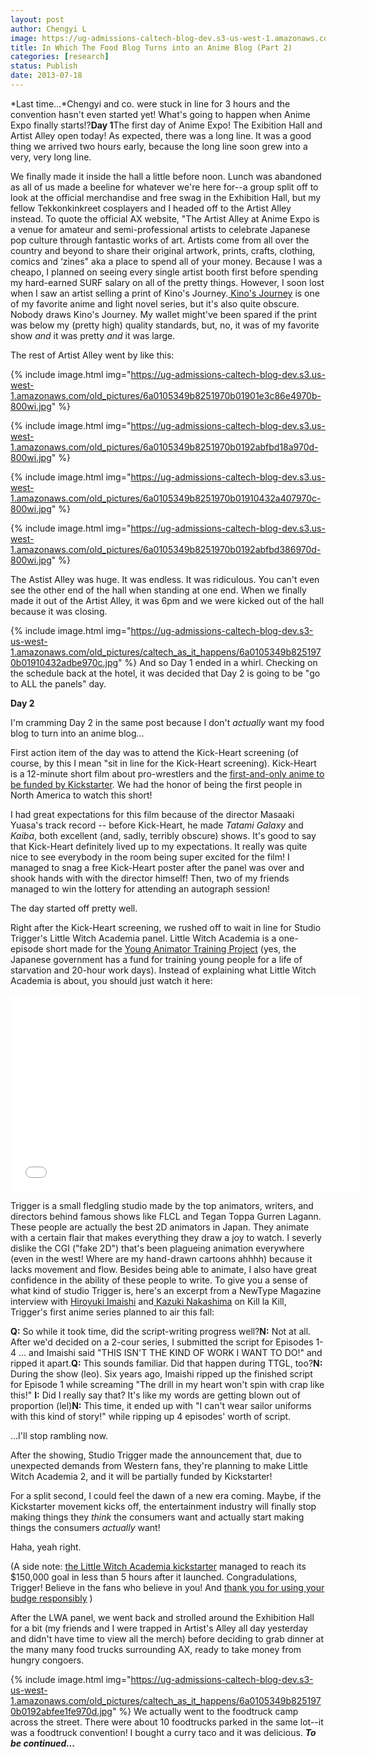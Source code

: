 ```yaml
---
layout: post
author: Chengyi L
image: https://ug-admissions-caltech-blog-dev.s3-us-west-1.amazonaws.com/old_pictures/caltech_as_it_happens/6a0105349b8251970b01910432a64c970c.jpg
title: In Which The Food Blog Turns into an Anime Blog (Part 2)
categories: [research]
status: Publish
date: 2013-07-18
---
```



*Last time...*Chengyi and co. were stuck in line for 3 hours and the convention hasn't even started yet! What's going to happen when Anime Expo finally starts!?**Day 1**The first day of Anime Expo! The Exibition Hall and Artist Alley open today! As expected, there was a long line. It was a good thing we arrived two hours early, because the long line soon grew into a very, very long line.

We finally made it inside the hall a little before noon. Lunch was abandoned as all of us made a beeline for whatever we're here for--a group split off to look at the official merchandise and free swag in the Exhibition Hall, but my fellow Tekkonkinkreet cosplayers and I headed off to the Artist Alley instead. To quote the official AX website, "The Artist Alley at Anime Expo is a venue for amateur and semi-professional artists to celebrate Japanese pop culture through fantastic works of art. Artists come from all over the country and beyond to share their original artwork, prints, crafts, clothing, comics and ‘zines" aka a place to spend all of your money. Because I was a cheapo, I planned on seeing every single artist booth first before spending my hard-earned SURF salary on all of the pretty things. However, I soon lost when I saw an artist selling a print of Kino's Journey.<a href="https://www.animenewsnetwork.com/encyclopedia/anime.php?id=1965" target="_self"> Kino's Journey</a> is one of my favorite anime and light novel series, but it's also quite obscure. Nobody draws Kino's Journey. My wallet might've been spared if the print was below my (pretty high) quality standards, but, no, it was of my favorite show *and* it was pretty *and* it was large. 

The rest of Artist Alley went by like this: 


{% include image.html img="https://ug-admissions-caltech-blog-dev.s3.us-west-1.amazonaws.com/old_pictures/6a0105349b8251970b01901e3c86e4970b-800wi.jpg" %}


{% include image.html img="https://ug-admissions-caltech-blog-dev.s3.us-west-1.amazonaws.com/old_pictures/6a0105349b8251970b0192abfbd18a970d-800wi.jpg" %}


{% include image.html img="https://ug-admissions-caltech-blog-dev.s3.us-west-1.amazonaws.com/old_pictures/6a0105349b8251970b01910432a407970c-800wi.jpg" %}


{% include image.html img="https://ug-admissions-caltech-blog-dev.s3.us-west-1.amazonaws.com/old_pictures/6a0105349b8251970b0192abfbd386970d-800wi.jpg" %}

The Astist Alley was huge. It was endless. It was ridiculous. You can't even see the other end of the hall when standing at one end. When we finally made it out of the Artist Alley, it was 6pm and we were kicked out of the hall because it was closing. 


{% include image.html img="https://ug-admissions-caltech-blog-dev.s3-us-west-1.amazonaws.com/old_pictures/caltech_as_it_happens/6a0105349b8251970b01910432adbe970c.jpg" %}
And so Day 1 ended in a whirl. Checking on the schedule back at the hotel, it was decided that Day 2 is going to be "go to ALL the panels" day. 

**Day 2**

I'm cramming Day 2 in the same post because I don't *actually* want my food blog to turn into an anime blog... 

First action item of the day was to attend the Kick-Heart screening (of course, by this I mean "sit in line for the Kick-Heart screening). Kick-Heart is a 12-minute short film about pro-wrestlers and the <a href="https://www.kickstarter.com/projects/production-ig/masaaki-yuasas-kick-heart" target="_self">first-and-only anime to be funded by Kickstarter</a>. We had the honor of being the first people in North America to watch this short! 

I had great expectations for this film because of the director Masaaki Yuasa's track record -- before Kick-Heart, he made *Tatami Galaxy* and *Kaiba*, both excellent (and, sadly, terribly obscure) shows. It's good to say that Kick-Heart definitely lived up to my expectations. It really was quite nice to see everybody in the room being super excited for the film! I managed to snag a free Kick-Heart poster after the panel was over and shook hands with with the director himself! Then, two of my friends managed to win the lottery for attending an autograph session! 

The day started off pretty well. 

Right after the Kick-Heart screening, we rushed off to wait in line for Studio Trigger's Little Witch Academia panel. Little Witch Academia is a one-episode short made for the <a href="https://en.wikipedia.org/wiki/Anime_Mirai" target="_self">Young Animator Training Project</a> (yes, the Japanese government has a fund for training young people for a life of starvation and 20-hour work days). Instead of explaining what Little Witch Academia is about, you should just watch it here:

<iframe frameborder="0" height="315" src="//www.youtube.com/embed/RBlqxEIJ_Cg" width="560"></iframe> 

Trigger is a small fledgling studio made by the top animators, writers, and directors behind famous shows like FLCL and Tegan Toppa Gurren Lagann. These people are actually the best 2D animators in Japan. They animate with a certain flair that makes everything they draw a joy to watch. I severly dislike the CGI ("fake 2D") that's been plagueing animation everywhere (even in the west! Where are my hand-drawn cartoons ahhhh) because it lacks movement and flow. 
Besides being able to animate, I also have great confidence in the ability of these people to write. To give you a sense of what kind of studio Trigger is, here's an excerpt from a NewType Magazine interview with <a href="https://en.wikipedia.org/wiki/Hiroyuki_Imaishi" title="Hiroyuki Imaishi">Hiroyuki Imaishi</a> and<a href="https://en.wikipedia.org/wiki/Kazuki_Nakashima" target="_self"> Kazuki Nakashima</a> on Kill la Kill, Trigger's first anime series planned to air this fall:

**Q:** So while it took time, did the script-writing progress well?**N:** 
Not at all. After we'd decided on a 2-cour series, I submitted the 
script for Episodes 1-4 … and Imaishi said "THIS ISN'T THE KIND OF WORK I
 WANT TO DO!" and ripped it apart.**Q:** This sounds familiar. Did that happen during TTGL, too?**N:**
 During the show (leo). Six years ago, Imaishi ripped up the finished 
script for Episode 1 while screaming "The drill in my heart won't spin 
with crap like this!" **I:** Did I really say that? It's like my words are getting blown out of proportion (lel)**N:**
 This time, it ended up with "I can't wear sailor uniforms with this 
kind of story!" while ripping up 4 episodes' worth of script.

...I'll stop rambling now. 

After the showing, Studio Trigger made the announcement that, due to unexpected demands from Western fans, they're planning to make Little Witch Academia 2, and it will be partially funded by Kickstarter!

For a split second, I could feel the dawn of a new era coming. Maybe, if the Kickstarter movement kicks off, the entertainment industry will finally stop making things they *think* the consumers want and actually start making things the consumers *actually* want! 

Haha, yeah right. 

(A side note: <a href="https://www.kickstarter.com/projects/1311401276/little-witch-academia-2" target="_self">the Little Witch Academia kickstarter</a> managed to reach its $150,000 goal in less than 5 hours after it launched. Congradulations, Trigger! Believe in the fans who believe in you! And <a href="https://www.kickstarter.com/projects/1311401276/little-witch-academia-2/posts/535690" target="_self">thank you for using your budge responsibly</a> ) 

After the LWA panel, we went back and strolled around the Exhibition Hall for a bit (my friends and I were trapped in Artist's Alley all day yesterday and didn't have time to view all the merch) before deciding to grab dinner at the many many food trucks surrounding AX, ready to take money from hungry congoers. 


{% include image.html img="https://ug-admissions-caltech-blog-dev.s3-us-west-1.amazonaws.com/old_pictures/caltech_as_it_happens/6a0105349b8251970b0192abfee1fe970d.jpg" %}
We actually went to the foodtruck camp across the street. There were about 10 foodtrucks parked in the same lot--it was a foodtruck convention! I bought a curry taco and it was delicious. 
***To be continued...***

